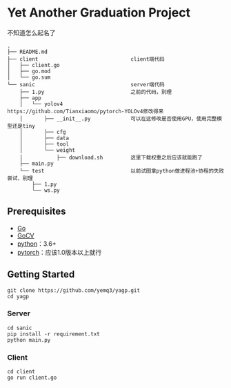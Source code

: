 # Yet Another Graduation Project

不知道怎么起名了

```
.
├── README.md
├── client                              client端代码
│   ├── client.go
│   ├── go.mod
│   └── go.sum
└── sanic                               server端代码
    ├── 1.py                            之前的代码，别理
    ├── app                    	        
    │   └── yolov4                      https://github.com/Tianxiaomo/pytorch-YOLOv4修改得来
    │       ├── __init__.py             可以在这修改是否使用GPU，使用完整模型还是tiny
    │       ├── cfg
    │       ├── data
    │       ├── tool
    │       └── weight
    │           ├── download.sh         这里下载权重之后应该就能跑了
    ├── main.py                         
    └── test                            以前试图拿python做进程池+协程的失败尝试，别理  
        ├── 1.py
        └── ws.py
```

## Prerequisites

- [Go](https://golang.org/)
- [GoCV](https://gocv.io/)
- [python](https://www.python.org/)：3.6+
- [pytorch](https://pytorch.org/)：应该1.0版本以上就行

## Getting Started

```
git clone https://github.com/yemq3/yagp.git
cd yagp
```

### Server

```
cd sanic
pip install -r requirement.txt
python main.py
```

### Client

```
cd client
go run client.go
```


